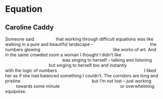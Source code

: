 # Equation
## Caroline Caddy
Someone said
                 that working through difficult equations
was like walking
in a pure and beautiful landscape –
                                              the numbers glowing
                                                           like works of art.
And in the same crowded room
a woman I thought I didn’t like
                                               was singing to herself –
talking and listening
                                          but singing to herself too
and instantly
                        with the logic of numbers
                                                                       I liked
her
as if she had balanced something
I couldn’t.
The corridors are long and pristine
                                                          but I’m not lost –
just working
         towards some minute
                                                 or overwhelming
equipoise.